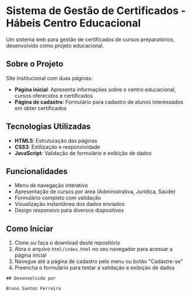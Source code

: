 # Sistema de Gestão de Certificados - Hábeis Centro Educacional

Um sistema web para gestão de certificados de cursos preparatórios, desenvolvido como projeto educacional.

## Sobre o Projeto

Site institucional com duas páginas:
- **Página inicial**: Apresenta informações sobre o centro educacional, cursos oferecidos e certificados
- **Página de cadastro**: Formulário para cadastro de alunos interessados em obter certificados

## Tecnologias Utilizadas

- **HTML5**: Estruturação das páginas
- **CSS3**: Estilização e responsividade
- **JavaScript**: Validação de formulário e exibição de dados

## Funcionalidades

- Menu de navegação interativo
- Apresentação de cursos por área (Administrativa, Jurídica, Saúde)
- Formulário completo com validação
- Visualização instantânea dos dados enviados
- Design responsivo para diversos dispositivos

## Como Iniciar

1. Clone ou faça o download deste repositório
2. Abra o arquivo `html/index.html` no seu navegador para acessar a página inicial
3. Navegue até a página de cadastro pelo menu ou botão "Cadastre-se"
4. Preencha o formulário para testar a validação e exibição de dados

```
## Desenvolvido por

Bruno Santos Ferreira 